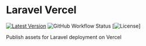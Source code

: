 # Laravel Vercel

[![Latest Version](https://img.shields.io/github/release/mridhulka/laravel-vercel.svg)](https://github.com/mridhulka/laravel-vercel/releases)
![GitHub Workflow Status](https://img.shields.io/github/workflow/status/mridhulka/laravel-vercel/Run%20tests)
[![License](https://img.shields.io/github/license/mridhulka/laravel-vercel)]

Publish assets for Laravel deployment on Vercel
